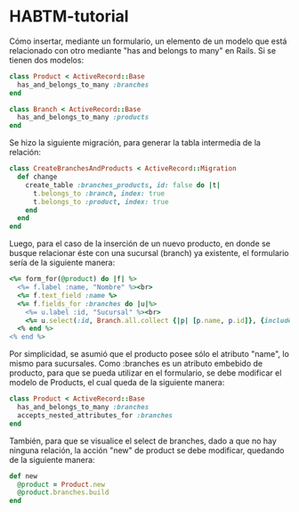 # HABTM-tutorial
Cómo insertar, mediante un formulario, un elemento de un modelo que está relacionado con otro mediante "has and belongs to many" en Rails.
Si se tienen dos modelos:
```ruby
class Product < ActiveRecord::Base
  has_and_belongs_to_many :branches
end

class Branch < ActiveRecord::Base
  has_and_belongs_to_many :products
end
```

Se hizo la siguiente migración, para generar la tabla intermedia de la relación:
```ruby
class CreateBranchesAndProducts < ActiveRecord::Migration
  def change
    create_table :branches_products, id: false do |t|
      t.belongs_to :branch, index: true
      t.belongs_to :product, index: true
    end
  end
end

```

Luego, para el caso de la inserción de un nuevo producto, en donde se busque relacionar éste con una sucursal (branch) ya existente, el formulario sería de la siguiente manera:
```ruby
<%= form_for(@product) do |f| %>
  <%= f.label :name, "Nombre" %><br>
  <%= f.text_field :name %>
  <%= f.fields_for :branches do |u|%>
    <%= u.label :id, "Sucursal" %><br>
    <%= u.select(:id, Branch.all.collect {|p| [p.name, p.id]}, {include_blank: "Ninguna"}) %>
  <% end %>
<% end %>
```
Por simplicidad, se asumió que el producto posee sólo el atributo "name", lo mismo para sucursales. Como :branches es un atributo embebido de producto, para que se pueda utilizar en el formulario, se debe modificar el modelo de Products, el cual queda de la siguiente manera:
```ruby
class Product < ActiveRecord::Base
  has_and_belongs_to_many :branches
  accepts_nested_attributes_for :branches
end
```
También, para que se visualice el select de branches, dado a que no hay ninguna relación, la acción "new" de product se debe modificar, quedando de la siguiente manera:
```ruby
def new
  @product = Product.new
  @product.branches.build
end
```
